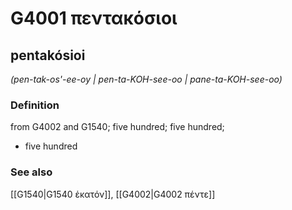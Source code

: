# G4001 πεντακόσιοι

## pentakósioi

_(pen-tak-os'-ee-oy | pen-ta-KOH-see-oo | pane-ta-KOH-see-oo)_

### Definition

from G4002 and G1540; five hundred; five hundred; 

- five hundred

### See also

[[G1540|G1540 ἑκατόν]], [[G4002|G4002 πέντε]]
